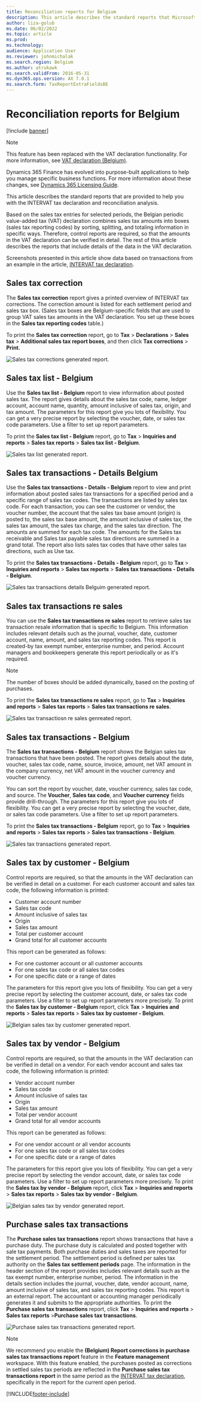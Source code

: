```yaml
---
title: Reconciliation reports for Belgium
description: This article describes the standard reports that Microsoft Dynamics 365 Finance provides to help you with the INTERVAT tax declaration and reconciliation analysis.
author: liza-golub
ms.date: 06/02/2022
ms.topic: article
ms.prod: 
ms.technology: 
audience: Application User
ms.reviewer: johnmichalak
ms.search.region: Belgium
ms.author: atrukawk
ms.search.validFrom: 2016-05-31
ms.dyn365.ops.version: AX 7.0.1
ms.search.form: TaxReportExtraFieldsBE
---
```


# Reconciliation reports for Belgium

[!include [banner](../../includes/banner.md)]

> [!NOTE]
> This feature has been replaced with the VAT declaration functionality. For more information, see [VAT declaration (Belgium)](emea-bel-vat-declaration-belgium.md).

Dynamics 365 Finance has evolved into purpose-built applications to help you manage specific business functions. For more information about these changes, see [Dynamics 365 Licensing Guide](https://go.microsoft.com/fwlink/?LinkId=866544).

This article describes the standard reports that are provided to help you with the INTERVAT tax declaration and reconciliation analysis.

Based on the sales tax entries for selected periods, the Belgian periodic value-added tax (VAT) declaration combines sales tax amounts into boxes (sales tax reporting codes) by sorting, splitting, and totaling information in specific ways. Therefore, control reports are required, so that the amounts in the VAT declaration can be verified in detail. The rest of this article describes the reports that include details of the data in the VAT declaration.

Screenshots presented in this article show data based on transactions from an example in the article, [INTERVAT tax declaration](emea-bel-intervat-tax-declaration.md).


## Sales tax correction
The **Sales tax correction** report gives a printed overview of INTERVAT tax corrections. The correction amount is listed for each settlement period and sales tax box. (Sales tax boxes are Belgium-specific fields that are used to group VAT sales tax amounts in the VAT declaration. You set up these boxes in the **Sales tax reporting codes** table.)

To print the **Sales tax correction** report, go to **Tax** \> **Declarations** \> **Sales tax** \> **Additional sales tax report boxes**, and then click **Tax corrections** \> **Print.**

![Sales tax corrections generated report.](../media/1_Sales_tax_corrections.png)

## Sales tax list - Belgium
Use the **Sales tax list - Belgium** report to view information about posted sales tax. The report gives details about the sales tax code, name, ledger account, account name, quantity, amount inclusive of sales tax, origin, and tax amount. The parameters for this report give you lots of flexibility. You can get a very precise report by selecting the voucher, date, or sales tax code parameters. Use a filter to set up report parameters.

To print the **Sales tax list - Belgium** report, go to **Tax** \> **Inquiries and reports** \> **Sales tax reports** \> **Sales tax list - Belgium**.

![Sales tax list generated report.](../media/2_Sales_tax_list.png)

## Sales tax transactions - Details  Belgium
Use the **Sales tax transactions - Details - Belgium** report to view and print information about posted sales tax transactions for a specified period and a specific range of sales tax codes. The transactions are listed by sales tax code. For each transaction, you can see the customer or vendor, the voucher number, the account that the sales tax base amount (origin) is posted to, the sales tax base amount, the amount inclusive of sales tax, the sales tax amount, the sales tax charge, and the sales tax direction. The amounts are summed for each tax code. The amounts for the Sales tax receivable and Sales tax payable sales tax directions are summed in a grand total. The report also lists sales tax codes that have other sales tax directions, such as Use tax.

To print the **Sales tax transactions - Details - Belgium** report, go to **Tax** \> **Inquiries and reports** \> **Sales tax reports** \> **Sales tax transactions - Details - Belgium**.

![Sales tax transactions details Belguim generated report.](../media/3_Sales_tax_transactions_details.png)

## Sales tax transactions re sales
You can use the **Sales tax transactions re sales** report to retrieve sales tax transaction resale information that is specific to Belgium. This information includes relevant details such as the journal, voucher, date, customer account, name, amount, and sales tax reporting codes. This report is created-by tax exempt number, enterprise number, and period. Account managers and bookkeepers generate this report periodically or as it's required.

> [!NOTE]
> The number of boxes should be added dynamically, based on the posting of purchases.

To print the **Sales tax transactions re sales** report, go to **Tax** \> **Inquiries and reports** \> **Sales tax reports** \> **Sales tax transactions re sales**.

![Sales tax transactiosn re sales genreated report.](../media/4_Sales_tax_transactions_re_sales.png)


## Sales tax transactions - Belgium

The **Sales tax transactions - Belgium** report shows the Belgian sales tax transactions that have been posted. The report gives details about the date, voucher, sales tax code, name, source, invoice, amount, net VAT amount in the company currency, net VAT amount in the voucher currency and voucher currency.

You can sort the report by voucher, date, voucher currency, sales tax code, and source. The **Voucher**, **Sales tax code**, and **Voucher currency** fields provide drill-through. The parameters for this report give you lots of flexibility. You can get a very precise report by selecting the voucher, date, or sales tax code parameters. Use a filter to set up report parameters.

To print the **Sales tax transactions - Belgium** report, go to **Tax** \> **Inquiries and reports** \> **Sales tax reports** \> **Sales tax transactions - Belgium**.

![Sales tax transactions generated report.](../media/5_Sales_tax_transactions.png)

## Sales tax by customer - Belgium

Control reports are required, so that the amounts in the VAT declaration can be verified in detail on a customer. For each customer account and sales tax code, the following information is printed:

-   Customer account number
-   Sales tax code
-   Amount inclusive of sales tax
-   Origin
-   Sales tax amount
-   Total per customer account
-   Grand total for all customer accounts

This report can be generated as follows:

-   For one customer account or all customer accounts
-   For one sales tax code or all sales tax codes
-   For one specific date or a range of dates

The parameters for this report give you lots of flexibility. You can get a very precise report by selecting the customer account, date, or sales tax code parameters. Use a filter to set up report parameters more precisely.  To print the **Sales tax** **by customer - Belgium** report, click **Tax** &gt; **Inquiries and reports** &gt; **Sales tax reports** &gt; **Sales tax** **by customer - Belgium**.

![Belgian sales tax by customer generated report.](../media/6_Sales_tax_by_customer.png)

## Sales tax by vendor - Belgium

Control reports are required, so that the amounts in the VAT declaration can be verified in detail on a vendor. For each vendor account and sales tax code, the following information is printed:

-   Vendor account number
-   Sales tax code
-   Amount inclusive of sales tax
-   Origin
-   Sales tax amount
-   Total per vendor account
-   Grand total for all vendor accounts

This report can be generated as follows:

-   For one vendor account or all vendor accounts
-   For one sales tax code or all sales tax codes
-   For one specific date or a range of dates

The parameters for this report give you lots of flexibility. You can get a very precise report by selecting the vendor account, date, or sales tax code parameters. Use a filter to set up report parameters more precisely. 
To print the **Sales tax** **by vendor - Belgium** report, click **Tax** &gt; **Inquiries and reports** &gt; **Sales tax reports** &gt; **Sales tax** **by vendor - Belgium**.

![Belgian sales tax by vendor generated report.](../media/7_Sales_tax_by_vendor.png)

## Purchase sales tax transactions
The **Purchase sales tax transactions** report shows transactions that have a purchase duty. The purchase duty is calculated and posted together with sale tax payments. Both purchase duties and sales taxes are reported for the settlement period. 
The settlement period is defined per sales tax authority on the **Sales tax settlement periods** page. 
The information in the header section of the report provides includes relevant details such as the tax exempt number, enterprise number, period. 
The information in the details section includes the journal, voucher, date, vendor account, name, amount inclusive of sales tax, and sales tax reporting codes. This report is an external report. The accountant or accounting manager periodically generates it and submits to the appropriate authorities. 
To print the **Purchase sales tax transactions** report, click **Tax** &gt; **Inquiries and reports** &gt; **Sales tax reports** &gt;**Purchase sales tax transactions**.

![Purchase sales tax transactions generated report.](../media/8_Purchase_sales_tax_transactions.png)

> [!NOTE]
> We recommend you enable the **(Belgium) Report corrections in purchase sales tax transactions report** feature in the **Feature management** workspace. With this feature enabled, the purchases posted as corrections in settled sales tax periods are reflected in the **Purchase sales tax transactions report** in the same period as the [INTERVAT tax declaration](emea-bel-intervat-tax-declaration.md), specifically in the report for the current open period.

[!INCLUDE[footer-include](../../../includes/footer-banner.md)]
